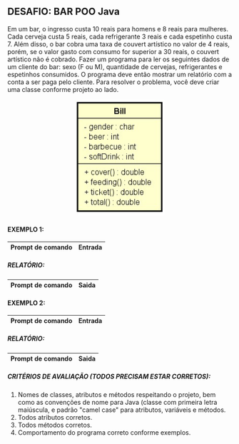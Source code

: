 ## DESAFIO: BAR POO Java

Em um bar, o ingresso custa 10 reais para homens e 8 reais para mulheres.
Cada cerveja custa 5 reais, cada refrigerante 3 reais e cada espetinho custa 7.
Além disso, o bar cobra uma taxa de couvert artístico no valor de 4 reais,
porém, se o valor gasto com consumo for superior a 30 reais, o couvert artístico não é cobrado.
Fazer um programa para ler os seguintes dados de um cliente do bar: sexo (F ou M), quantidade de cervejas, refrigerantes e espetinhos consumidos.
O programa deve então mostrar um relatório com a conta a ser paga pelo cliente.
Para resolver o problema, você deve criar uma classe conforme projeto ao lado.

<div align="center">
<img alt="Logo 003 - Desafio Bar POO Java" title="Logo 003 - Desafio Bar POO Java" width="200px" src="https://github.com/jciterceros/DevSuperior/blob/main/01%20-%20Java%20e%20Programacao%20Orientada%20a%20Objetos%20Expert/003%20-%20Desafio%20Bar%20POO/src/assets/ModelBar.png">
</div>

#### EXEMPLO 1:

| Prompt de comando | Entrada |
| ----------------- | ------: |

##### RELATÓRIO:

| Prompt de comando | Saida |
| ----------------- | ----: |

#### EXEMPLO 2:

| Prompt de comando | Entrada |
| ----------------- | ------: |

##### RELATÓRIO:

| Prompt de comando | Saida |
| ----------------- | ----: |

##### CRITÉRIOS DE AVALIAÇÃO (TODOS PRECISAM ESTAR CORRETOS):

1. Nomes de classes, atributos e métodos respeitando o projeto, bem como as convenções de nome para Java
   (classe com primeira letra maiúscula, e padrão "camel case" para atributos, variáveis e métodos.
2. Todos atributos corretos.
3. Todos métodos corretos.
4. Comportamento do programa correto conforme exemplos.

